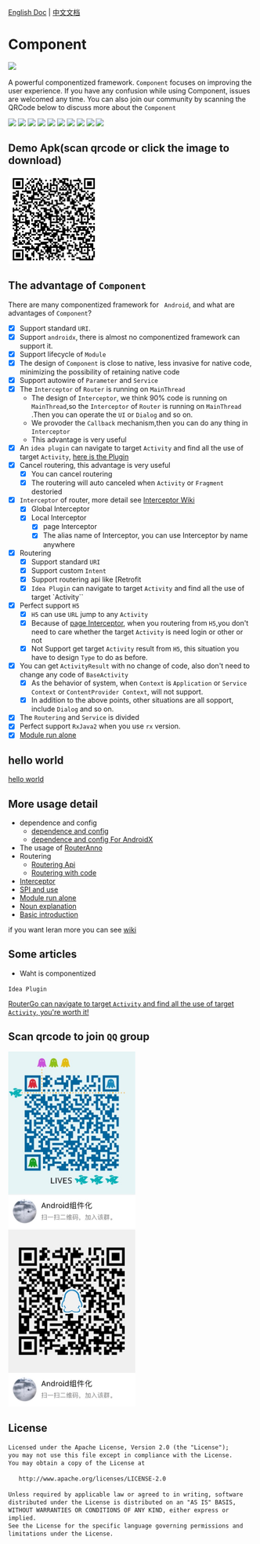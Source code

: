 [English Doc](https://github.com/xiaojinzi123/Component) | [中文文档](https://github.com/xiaojinzi123/Component/blob/develop/README_cn.md)

# Component

![](/Users/xiaojinzi/Documents/code/github/Component/imgs/logo1.png)

A powerful componentized framework. `Component` focuses on improving the user experience.
If you have any confusion while using Component, issues are welcomed any time.
You can also join our community by scanning the QRCode below to discuss more about the `Component`

[![](https://img.shields.io/github/release/xiaojinzi123/Component.svg?label=JitPack&color=%233fcd12)](https://jitpack.io/#xiaojinzi123/Component)
[![](https://img.shields.io/github/release/xiaojinzi123/Component.svg?label=JitPack-AndroidX&color=%233fcd12)](https://jitpack.io/#xiaojinzi123/Component)
[![](https://img.shields.io/github/release/xiaojinzi123/Component.svg?label=Release)](https://github.com/xiaojinzi123/Component/releases)
[![](https://img.shields.io/github/tag/xiaojinzi123/Component.svg?label=Tag)](https://github.com/xiaojinzi123/Component/releases)
![](https://img.shields.io/github/last-commit/xiaojinzi123/Component/develop.svg?label=Last%20Commit)
![](https://img.shields.io/github/repo-size/xiaojinzi123/Component.svg)
![](https://img.shields.io/github/languages/code-size/xiaojinzi123/Component.svg)
![](https://img.shields.io/github/license/xiaojinzi123/Component.svg)
<a href="https://gitee.com/xiaojinziCoder/Component" >
    <img height=20 src="https://gitee.com/logo-black.svg" /></a>
<a href="https://github.com/xiaojinzi123/Component">
    <img height=22 src="https://github.com/fluidicon.png" /></a>

## Demo Apk(scan qrcode or click the image to download)

<a href="https://files.gitee.com/group1/M00/07/F6/PaAvDFz3FnGAcMLcADcIxREinEY078.apk?attname=app-debug.apk">
    <img height=180 src="./imgs/demoApk.png" />
</a>

## The advantage of `Component`

There are many componentized framework for ` Android`, and what are advantages of `Component`?

- [x] Support standard `URI`.
- [x] Support `androidx`, there is almost no componentized framework can support it.
- [x] Support lifecycle of `Module`
- [x] The design of  `Component`  is close to native, less invasive for native code, minimizing the possibility of retaining native code
- [x] Support autowire of `Parameter` and `Service` 
- [x] The `Interceptor` of `Router` is running on `MainThread` 
  - The design of `Interceptor`, we think 90% code is running on `MainThread`,so the  `Interceptor` of `Router` is running on `MainThread` .Then you can operate the `UI` or `Dialog` and so on.
  - We provoder the `Callback` mechanism,then you can do any thing in `Interceptor`
  - This advantage is very useful
- [x] An `idea plugin`  can navigate to target `Activity`  and find all the use of target `Activity`, [here is the Plugin](https://github.com/xiaojinzi123/RouterGoPlugin)
- [x] Cancel routering, this advantage is very useful
  - [x] You can cancel routering
  - [x] The routering will auto canceled when `Activity` or `Fragment` destoried
- [x] `Interceptor` of router, more detail see [Interceptor Wiki](https://github.com/xiaojinzi123/Component/wiki/Interceptor)
  - [x] Global Interceptor
  - [x] Local Interceptor
    - [x] page Interceptor
    - [x] The alias name of Interceptor, you can use Interceptor by name anywhere
- [x] Routering
  - [x] Support standard `URI`
  - [x] Support custom `Intent`
  - [x] Support routering api like [Retrofit 
  - [x] `Idea Plugin`  can navigate to target `Activity`  and find all the use of target `Activity``
- [x] Perfect support `H5`
  - [x] `H5` can use `URL` jump to any `Activity` 
  - [x] Because of [page Interceptor](https://github.com/xiaojinzi123/Component/wiki/%E5%90%8D%E8%AF%8D%E8%A7%A3%E9%87%8A#%E9%A1%B5%E9%9D%A2%E6%8B%A6%E6%88%AA%E5%99%A8), when you routering from `H5`,you don't need to care whether the target `Activity` is need login or other or not
  - [x] Not Support get target `Activity` result from `H5`, this situation you have to design `Type` to do as before.
- [x] You can get `ActivityResult` with no change of code, also don't need to change any code of `BaseActivity` 
  - [x] As the behavior of system, when `Context` is  `Application` or `Service Context` or `ContentProvider Context`, will not support.
  - [x] In addition to the above points, other situations are all sopport, include `Dialog` and so on.
- [x] The `Routering` and `Service` is divided
- [x] Perfect support `RxJava2` when you use `rx` version.
- [x] [Module run alone](https://github.com/xiaojinzi123/Component/wiki/%E4%B8%9A%E5%8A%A1%E7%BB%84%E4%BB%B6%E5%8D%95%E7%8B%AC%E8%BF%90%E8%A1%8C)

## hello world

[hello world](https://github.com/xiaojinzi123/Component/wiki)

## More usage detail

- dependence and config
  - [dependence and config](https://github.com/xiaojinzi123/Component/wiki/Dependence-and-Config)
  - [dependence and config For AndroidX](https://github.com/xiaojinzi123/Component/wiki/Dependence-and-Config-AndroidX)
- The usage of [RouterAnno](https://github.com/xiaojinzi123/Component/wiki/RouterAnno-Anntation)
- Routering
  - [Routering Api](https://github.com/xiaojinzi123/Component/wiki/routering-api)
  - [Routering with code](https://github.com/xiaojinzi123/Component/wiki/routering-with-code)
- [Interceptor](https://github.com/xiaojinzi123/Component/wiki/Interceptor)
- [SPI and use](https://github.com/xiaojinzi123/Component/wiki/cross-module-call-service)
- [Module run alone](https://github.com/xiaojinzi123/Component/wiki/%E4%B8%9A%E5%8A%A1%E7%BB%84%E4%BB%B6%E5%8D%95%E7%8B%AC%E8%BF%90%E8%A1%8C)
- [Noun explanation](https://github.com/xiaojinzi123/Component/wiki/%E5%90%8D%E8%AF%8D%E8%A7%A3%E9%87%8A)
- [Basic introduction](https://github.com/xiaojinzi123/Component/wiki/%E5%9F%BA%E6%9C%AC%E4%BB%8B%E7%BB%8D%E5%92%8C%E6%9E%B6%E6%9E%84%E4%BB%8B%E7%BB%8D)

if you want leran more you can see [wiki](https://github.com/xiaojinzi123/Component/wiki/) 

## Some articles

- Waht is componentized

 `Idea Plugin`

[RouterGo can navigate to target `Activity`  and find all the use of target `Activity`, you're worth it!](https://github.com/xiaojinzi123/RouterGoPlugin)

## Scan qrcode to join `QQ` group

<div>
<img src="./imgs/qq_group1.JPG" width="260px" height="360px" />
<img src="./imgs/qq_group2.JPG" width="260px" height="360px" />
</div>

## 

## License

```
Licensed under the Apache License, Version 2.0 (the "License");
you may not use this file except in compliance with the License.
You may obtain a copy of the License at

   http://www.apache.org/licenses/LICENSE-2.0

Unless required by applicable law or agreed to in writing, software
distributed under the License is distributed on an "AS IS" BASIS,
WITHOUT WARRANTIES OR CONDITIONS OF ANY KIND, either express or implied.
See the License for the specific language governing permissions and
limitations under the License.
```
